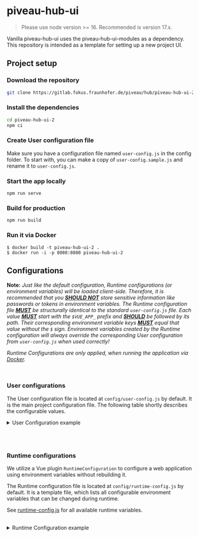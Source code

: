 # piveau-hub-ui

> Please use node version >= 16. Recommended is version 17.x.

Vanilla piveau-hub-ui uses the piveau-hub-ui-modules as a dependency.
This repository is intended as a template for setting up a new project UI.

## Project setup

### Download the repository

```bash
git clone https://gitlab.fokus.fraunhofer.de/piveau/hub/piveau-hub-ui-2.git
```

### Install the dependencies

```bash
cd piveau-hub-ui-2
npm ci
```

### Create User configuration file
Make sure you have a configuration file named `user-config.js` in the config folder.
To start with, you can make a copy of `user-config.sample.js` and rename it to `user-config.js`.

### Start the app locally
```
npm run serve
```

### Build for production
```
npm run build
```

### Run it via Docker

```
$ docker build -t piveau-hub-ui-2 .
$ docker run -i -p 8080:8080 piveau-hub-ui-2
```

## Configurations

**Note:** _Just like the default configuration, Runtime configurations (or environment variables) will be loaded client-side. Therefore, it is recommended that you <ins>**SHOULD NOT**</ins> store sensitive information like passwords or tokens in environment variables. The Runtime configuration file <ins>**MUST**</ins> be structurally identical to the standard `user-config.js` file. Each value <ins>**MUST**</ins> start with the `$VUE_APP_` prefix and <ins>**SHOULD**</ins> be followed by its path. Their corresponding environment variable keys <ins>**MUST**</ins> equal that value without the `$` sign. Environment variables created by the Runtime configuration will always override the corresponding User configuration from `user-config.js` when used correctly!_

_Runtime Configurations are only applied, when running the application via [Docker](#run-it-via-docker)._




<br>

### User configurations
The User configuration file is located at `config/user-config.js` by default. It is the main project configuration file. The following table shortly describes the configurable values.

<details>

<summary>User Configuration example</summary>

<br>

# api

This property contains information about base URLs and APIs used in piveau-hub-ui.



#### baseUrl 
URL to the Hub-Search API (default: `https://data.europa.eu/api/hub/search/`).


#### hubUrl
URL to the Hub-Repo API (default: `https://data.europa.eu/api/hub/repo/`).


#### qualityBaseUrl
URL to the MQA Cache API (default: `https://data.europa.eu/api/mqa/cache/`).


#### similarityBaseUrl
URL to the Similarity API (default: `https://data.europa.eu/api/similarities/`).


#### fileUploadUrl
URL to the Hub-Store API (default: `https://data.europa.eu/api/hub/store/`).


#### sparqlUrl
SPARQL Base URL (default: `https://data.europa.eu/sparql`).


#### gazetteerBaseUrl
URL to the Hub-Search Gazetteer API (default: `https://data.europa.eu/api/hub/search/gazetteer/`).


#### catalogBaseUrl
Catalog Base URL (default: `https://europeandataportal.eu/`).


#### vueAppCorsproxyApiUrl
URL to the CORS Proxy API (default: `https://piveau-corsproxy-piveau.apps.osc.fokus.fraunhofer.de`).


<br><br>


# authentication

This property contains information about authentication (Login / Logout, Keycloak) used in piveau-hub-ui.



#### useService 
Enables the authentication service. To deactivate the authentication, set this value to `false` (default: `true`).


### login
Login / Logout configuration values

| Property          | Description        |  
| --------          | ------------------ |
| useLogin          | Enables the login (buttons). To deactivate the login, set this value to `false` (default: `true`). |  
| loginTitle        | Title of the login button (default: `Login`).                                                                         |  
| loginURL          | Relative URL to login page (default: `/login`).                                                                         | 
| loginRedirectUri  | Redirect URI used after successful login (default: `/`).                                                           | 
| logoutTitle       | Title of the logout button (default: `Logout`).                                                                         | 
| logoutURL         | Title of the logout button (default: `/logout`).                                                                         | 
| logoutRedirectUri | Redirect URI used after successful logout (default: `/`).                                                          | 


### keycloak
Keycloak configuration values (Realm, ClientID, URL, ...)

| Property                    | Description        |  
| --------                    | ------------------ |
| realm                       | The Keycloak realm (default: `piveau`).        |  
| clientId                    | The Keycloak clientID (default: `piveau-hub-ui`).     |  
| url                         | The Keycloak URL (default: `https://keycloak-piveau.apps.osc.fokus.fraunhofer.de/auth`).          | 
| ssl-required                | ???                    | 
| public-client               | ???                    | 
| verify-token-audience       | ???                    | 
| use-resource-role-mappings  | ???                    | 
| confidential-port           | ???                    | 


### rtp
RTP default values

| Property                    | Description        |  
| --------                    | ------------------ |
| grand_type                  | ???                |  
| audience                    | ???                |  


#### authToken
Keycloak Authentication Token


<br><br>


# routing

This property contains information about authentication (Login / Logout, Keycloak) used in piveau-hub-ui.

### routerOptions 
Vue Router configuration values

| Property                    | Description        |  
| --------                    | ------------------ |
| base                    | Base path of the application (default: `/`).                |  
| mode                    | Routing mode of the application (default: `history`).                | 


### navigation
Navigation configuration values

| Property                    | Description        |  
| --------                    | ------------------ |
| showSparql                    | Enables the link to the SPARQL page. To deactivate the SPARQL link, set this value to `false` (default: `true`).           |  


### pagination
Pagination configuration values

| Property                    | Description        |  
| --------                    | ------------------ |
| usePagination               | Enables the pagination. To deactivate the pagination, set this value to `false` (default: `true`).          |  
| usePaginationArrows               | Enables the pagination arrows (previous & next). To deactivate the pagination arrows, set this value to `false` (default: `true`).          |  
| useItemsPerPage               | Enables the items per page dropdown. To deactivate this feature, set this value to `false` (default: `true`).          |  
| defaultItemsPerPage               | Default amount of items shown on one page (default: `10`).           |  
| defaultItemsPerPageOptions               | Default options for items per page dropdown (default: `[5, 10, 25, 50]`).           |  


<br><br>


# metadata

This property contains information about metadata used in piveau-hub-ui.

#### title 
Title of the application (default: `piveau Hub-UI`).  

#### description
Description of the application (default: `A modern and customizable web application for data management of extensive data catalogs.`).  

#### keywords
Keywords describing the application (default: `Open Data`).  


<br><br>


# content 

This property contains information about the content of views that are available in piveau-hub-ui.


### datasets 
Contains configuration values that are used on the `Datasets` page.

| Property                    | Description        |  
| --------                    | ------------------ |
| useSort               | Enables the sort. To deactivate the sort, set this value to `false` (default: `true`).          |
| useFeed               | Enables the RSS feed. To deactivate the RSS feed, set this value to `false` (default: `true`).          |
| useCatalogs               | Enables the usage of catalogs. To deactivate the catalogs, set this value to `false` (default: `true`).          |
| followKeywordLinks               | Meta tag to indicate, whether search engines should crawl for subsequent links or not (default: `nofollow`).          |
| maxKeywordLength               | Maximum length of a keyword. Keywords that exceed this length will be truncated (default: `15`).       |
| facets               | _see table below_        |

#### facets 

| Property                    | Description        |  
| --------                    | ------------------ |
| facets               | Facet values ...         |


### catalogs
Contains configuration values that are used on the `Catalogues` page.

| Property                    | Description        |  
| --------                    | ------------------ |
| useSort               | Enables the sort. To deactivate the sort, set this value to `false` (default: `true`).          |
| useCatalogCountries               | Use this option to achieve a more generic catalog page. If set to `true`, catalogs will be based on countries and therefore look for a "catalog.country.id" value to compute, which country flag to be used. If set to `false`, catalogs will not be based on countries and therefore look for a "catalog.id" value to compute, which catalog image to be used (default: `true`).     |
| defaultCatalogImagePath               |  Set the default path to the catalog images (ROOT = "/src/assets/img"). If `useCatalogCountries` is set to `true`, this value should be equal to `/flags`. If `useCatalogCountries` is set to `false`, this value can be either an empty string to indicate, that the catalog images can be found inside `/src/assets/img` or any directory name inside `/src/assets/img` (starting with a `/`) (default: `/flags`).     |
| defaultCatalogCountryID               | Set the default `catalog.country.id` of a catalog if not available, only applicable if `useCatalogCountries` is set to `true`. Country flags can be stored inside the `/flags` directory like `/src/assets/img/flags/<catalog.country.id>.png` with their filenames being equal to their `catalog.country.id` (default: `eu`).              |
| defaultCatalogID               | Set the default `catalog.id` of a catalog if not available, only applicable if `useCatalogCountries` is set to `false`. Catalog images can be stored inside any directory in `/src/assets/img/` like `/src/assets/img/catalogs/<catalog.id>.png` with their filenames being equal to their `catalog.id` (default: `european-union-open-data-portal`).             |
| facets               | _see table below_        |

#### facets 

| Property                    | Description        |  
| --------                    | ------------------ |
| facets               | Facet values ...         |


### datasetDetails
Contains configuration values that are used on the `DatasetDetails` page.

### maps
Contains configuration values that are used to create the map component.

| Property                    | Description        |  
| --------                    | ------------------ |
| mapVisible               | Enables the map on the `Datasets` page. To deactivate the map, set this value to `false` (default: `true`).          |
| useAnimation               | Enables the map animations. To deactivate the animations, set this value to `false` (default: `true`).          |
| location               | The location which is used as center of the map (default: `[[52.526, 13.314], 10]`).          |
| spatialType               | The type of the location. (default: `Point`).          |
| height               | The height of the map (default: `400px`).          |
| width               | The width of the map (default: `100%`).          |
| mapContainerId               | The HTML id attribute of the map element. (default: `mapid`).          |
| urlTemplate               | The map API template (default: `https://gisco-services.ec.europa.eu/maps/wmts/1.0.0/WMTSCapabilities.xml/wmts/OSMCartoComposite/EPSG3857/{z}/{x}/{y}.png`).          |
| geoBoundsId               | The id used for geo operations (default: `ds-search-bounds`).          |
| sender               | _see table below_        |
| receiver               | _see table below_        |
| options               | _see table below_        |
| mapStyle               | _see table below_        |

#### sender

The following properties are configuration values required by Leaflet.

| Property                    | Description        |  
| --------                    | ------------------ |
| startBounds               | The start boundaries for the map sender (default: `[[34.5970, -9.8437], [71.4691, 41.4843]]`).     |
| height               | The height of the map (default: `200px`).         |
| width               | The width of the map (default: `100%`).         |
| mapContainerId               | The HTML id attribute of the map element. (default: `modalMap`).         |

#### receiver

The following properties are configuration values required by Leaflet.

| Property                    | Description        |  
| --------                    | ------------------ |
| startBounds               | The start boundaries for the map sender (default: `[[34.5970, -9.8437], [71.4691, 41.4843]]`).     |
| height               | The height of the map (default: `250px`).         |
| width               | The width of the map (default: `100%`).         |
| mapContainerId               | The HTML id attribute of the map element. (default: `mapid`).         |
| attributionPosition               | The HTML id attribute of the map element. (default: `topright`).         |

#### options

The following properties are configuration values required by Leaflet.

| Property                    | Description        |  
| --------                    | ------------------ |
| id               | ??? (default: `mapbox/streets-v11`).     |
| accessToken               | The Leaflet access token (default: `pk.eyJ1IjoiZmFiaWFwZmVsa2VybiIsImEiOiJja2x3MzlvZ3UwNG85MnBseXJ6aGI2MHdkIn0.bFs2g4bPMYULlvDSVsetJg`).         |
| attribution               | The Leaflet map attribution label (default: `&copy; <a href="https://ec.europa.eu/eurostat/web/gisco/">Eurostat - GISCO</a>`).         |

#### mapStyle

The following properties are configuration values required by Leaflet.

| Property                    | Description        |  
| --------                    | ------------------ |
| color               | The color of map elements (default: `red`).     |
| fillColor               | The fill color for map elements (default: `red`).         |
| fillOpacity               | The opacity of filled elements (default: `0.5`).         |
| weight               | The HTML id attribute of the map element. (default: `2`).         |
| radius               | The HTML id attribute of the map element. (default: `1`).         |


### dataProviderInterface
Contains configuration values that are used for the `DataProviderInterface`.

| Property                    | Description        |  
| --------                    | ------------------ |
| useService               | Enables the Data Provider Interface. To deactivate this service, set this value to `false` (default: `true`).          |
| basePath               | The base path of the Data Provider Interface (default: `true`).          |
| buttons               | _see table below_        |
| doiRegistrationService               | _see table below_        |

#### buttons

| Property                    | Description        |  
| --------                    | ------------------ |
| Dataset               | Enables the `Create Dataset` button in the DPI menu. To deactivate this button, set this value to `false` (default: `true`).     |
| Catalogue               | Enables the `Create Catalogue` button in the DPI menu. To deactivate this button, set this value to `false` (default: `true`).         |

#### doiRegistrationService

| Property                    | Description        |  
| --------                    | ------------------ |
| persistentIdentifierType               | ???         |

<br><br>


# languages

This property contains information about languages used in piveau-hub-ui.

#### useLanguageSelector 
_Note: This property is currently not used, but will be used in future versions._

Enables the Language Selector in the Header component (default: `true`).

#### locale
Language value on application start (default: `en`).

#### fallbackLocale
Fallback Language value (default: `en`).


<br><br>


# services

This property contains a list of services used in piveau-hub-ui.

#### datasetService
Service resposible for querying all `Dataset` related data.

#### catalogService
Service resposible for querying all `Catalog` related data.

#### uploadService
Service resposible for uploading data created by the `DataProviderInterface` related data.

#### gazetteerService
Service resposible for querying autocomplete data.


<br><br>


# themes

This property contains information about themes used in piveau-hub-ui.

#### header
The theme of the `Header` component (default: `dark`).


<br><br>


# tracker

This property contains information tracking software used in piveau-hub-ui.

#### isPiwikPro
Switch between different tracking software tools (default: `true`). <br>

| Value   | Tracking Software     |  
|---      |-----------------------|
| true    | Piwik Pro             |  
| false   | Matomo                |  

<br>

#### siteId
ID for tracking software (default: `fed9dbb7-42d1-4ebc-a8bf-3c0b8fd03e09`).

#### trackerUrl
URL to tracking software (default: `https://opanalytics.containers.piwik.pro/`).

</details>


<br><br>




### Runtime configurations
We utilize a Vue plugin `RuntimeConfiguration` to configure a web application using environment variables without rebuilding it.

The Runtime configuration file is located at `config/runtime-config.js` by default. It is a template file, which lists all configurable environment variables that can be changed during runtime.

See [runtime-config.js](config/runtime-config.js) for all available runtime variables.

<br>

<details>

<summary>Runtime Configuration example</summary>

Let's suppose `user-config.js` looks like this:
```
const glueConfig = {
  api: {
      baseUrl: 'https://data.europa.eu/oldBaseUrl',
      hubUrl: 'https://data.europa.eu/oldHubUrl',
  }
}
```

... and `process.env` looks like this:
```
{
  NODE_ENV: 'production',
  API: {
      BASE_URL: 'https://data.europa.eu/oldBaseUrl',
  }
}
```

1. We want to change an existing property (`API.BASE_URL`) during runtime.
2. We want to make a new property (`API.HUB_URL`) that already exists in `user-config.js` available during runtime.

Let's go through the steps outlined above:

1.  Add new property `API.HUB_URL` to `runtime-config.js`:
```
export default {
  API: {
      BASE_URL: '$VUE_APP_API_BASE_URL',
      HUB_URL: '$VUE_APP_API_HUB_URL'
  }
}
```

Build and deploy the application.

2.  Set the environment variables `VUE_APP_API_BASE_URL` and `VUE_APP_API_HUB_URL`:
```
VUE_APP_API_BASE_URL=https://data.europa.eu/newBaseUrl
VUE_APP_API_HUB_URL=https://data.europa.eu/newHubUrl
```


### Customize configuration
See [Configuration Reference](https://cli.vuejs.org/config/).
